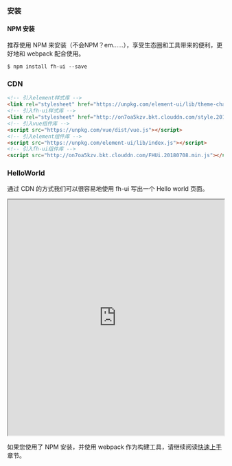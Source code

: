 ### 安装

#### NPM 安装
推荐使用 NPM 来安装（不会NPM？em......），享受生态圈和工具带来的便利，更好地和 webpack 配合使用。

```shell
$ npm install fh-ui --save
```

### CDN

```html
<!-- 引入element样式库 -->
<link rel="stylesheet" href="https://unpkg.com/element-ui/lib/theme-chalk/index.css">
<!-- 引入fh-ui样式库 -->
<link rel="stylesheet" href="http://on7oa5kzv.bkt.clouddn.com/style.20180708.min.css">
<!-- 引入vue组件库 -->
<script src="https://unpkg.com/vue/dist/vue.js"></script>
<!-- 引入element组件库 -->
<script src="https://unpkg.com/element-ui/lib/index.js"></script>
<!-- 引入fh-ui组件库 -->
<script src="http://on7oa5kzv.bkt.clouddn.com/FHUi.20180708.min.js"></script>
```

### HelloWorld
通过 CDN 的方式我们可以很容易地使用 fh-ui 写出一个 Hello world 页面。

<iframe width="100%" height="550" src="http://jsfiddle.net/jianglin/rkzpLx0s/24/embedded/html,result"></iframe>

如果您使用了 NPM 安装，并使用 webpack 作为构建工具，请继续阅读[快速上手](quickstart.md)章节。
